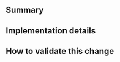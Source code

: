 <!-- Thanks for your pull request. Please fill all of the mandatory fields in this template. That will help us get back to you sooner. -->

<!-- If it's your first time contributing to an Elastic repo, don't forget to sign our CLA at https://www.elastic.co/contributor-agreement -->


## Summary

<!-- What does this change do? Which issue does it solve? -->

<!-- If you have any screenshots or GIFs, here's where you should include them. -->


## Implementation details

<!-- If you're solving a bug, what caused it, and how did you fix it? -->

<!-- If you're adding a feature or implementing an enhancement, what are notable aspects about its implementation? -->


## How to validate this change

<!-- How can others validate that what you've done is correct? -->

<!-- Is there any particular subject on which you need more input? -->
